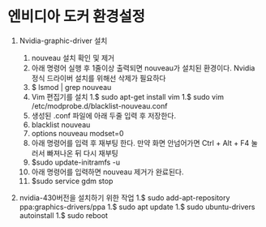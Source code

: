 # 엔비디아 도커 환경설정 

1. Nvidia-graphic-driver 설치
   
   1. nouveau 설치 확인 및 제거
   1. 아래 명령어 실행 후 1줄이상 출력되면 nouveau가 설치된 환경이다. Nvidia 정식 드라이버 설치를 위해선 삭제가 필요하다
   1. $ lsmod | grep nouveau
   1. Vim 편집기를 설치
   1.$ sudo apt-get install vim
   1.$ sudo vim /etc/modprobe.d/blacklist-nouveau.conf
   1. 생성된 .conf 파일에 아래 두줄 입력 후 저장한다.
   1. blacklist nouveau
   1. options nouveau modset=0
   1. 아래 명령어를 입력 후 재부팅 한다. 만약 화면 안넘어가면 Ctrl + Alt + F4 눌러서 빠져나온 뒤 다시 재부팅
   1. $sudo update-initramfs -u
   1. 아래 명령어를 입력하면 nouveau 제거가 완료된다.
   1. $sudo service gdm stop

1. nvidia-430버전을 설치하기 위한 작업
   1.$ sudo add-apt-repository ppa:graphics-drivers/ppa
   1.$ sudo apt update
   1.$ sudo ubuntu-drivers autoinstall
   1.$ sudo reboot

